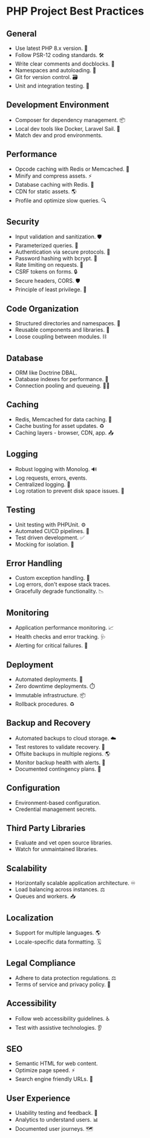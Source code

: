 # PHP Project Best Practices

## General

- Use latest PHP 8.x version. 🐘
- Follow PSR-12 coding standards. 🛠️  
- Write clear comments and docblocks. 📝
- Namespaces and autoloading. 📁
- Git for version control. 🗃️
- Unit and integration testing. 🧪

## Development Environment

- Composer for dependency management. 📦
- Local dev tools like Docker, Laravel Sail. 🚢  
- Match dev and prod environments.

## Performance

- Opcode caching with Redis or Memcached. 🚀
- Minify and compress assets. ⚡
- Database caching with Redis. 💾
- CDN for static assets. 🌎
- Profile and optimize slow queries. 🔍

## Security

- Input validation and sanitization. 🛡️
- Parameterized queries. 💉
- Authentication via secure protocols. 🔐 
- Password hashing with bcrypt. 🔑
- Rate limiting on requests. 🚦
- CSRF tokens on forms. 🔒
- Secure headers, CORS. 🛡️
- Principle of least privilege. 🔑

## Code Organization 

- Structured directories and namespaces. 🏢  
- Reusable components and libraries. 🧱
- Loose coupling between modules. ⛓️

## Database

- ORM like Doctrine DBAL.
- Database indexes for performance. 🔎 
- Connection pooling and queueing. 🏊‍♂️

## Caching

- Redis, Memcached for data caching. 💾
- Cache busting for asset updates. ♻️
- Caching layers - browser, CDN, app. 📤

## Logging 

- Robust logging with Monolog. 🔊
- Log requests, errors, events.  
- Centralized logging. 📇
- Log rotation to prevent disk space issues. 💾

## Testing

- Unit testing with PHPUnit. ⚙️
- Automated CI/CD pipelines. 🤖 
- Test driven development. ✅
- Mocking for isolation. 🤥

## Error Handling

- Custom exception handling. 🚫
- Log errors, don't expose stack traces. 
- Gracefully degrade functionality. 📉

## Monitoring

- Application performance monitoring. 📈 
- Health checks and error tracking. 🩺
- Alerting for critical failures. 🚨

## Deployment

- Automated deployments. 🚀
- Zero downtime deployments. ⏱️
- Immutable infrastructure. 📦
- Rollback procedures. ♻️

## Backup and Recovery

- Automated backups to cloud storage. ☁️
- Test restores to validate recovery. 🔄
- Offsite backups in multiple regions. 🌎
- Monitor backup health with alerts. 🚨
- Documented contingency plans. 📃

## Configuration

- Environment-based configuration. 
- Credential management secrets. 

## Third Party Libraries

- Evaluate and vet open source libraries.  
- Watch for unmaintained libraries. 

## Scalability

- Horizontally scalable application architecture. ♾️ 
- Load balancing across instances. ⚖️
- Queues and workers. 📥  

## Localization

- Support for multiple languages. 🌎
- Locale-specific data formatting. 🗓️

## Legal Compliance

- Adhere to data protection regulations. ⚖️
- Terms of service and privacy policy. 📜

## Accessibility

- Follow web accessibility guidelines. ♿
- Test with assistive technologies. 👂

## SEO

- Semantic HTML for web content.  
- Optimize page speed. ⚡
- Search engine friendly URLs. 🔎

## User Experience

- Usability testing and feedback. 👥
- Analytics to understand users. 📊
- Documented user journeys. 🗺️
